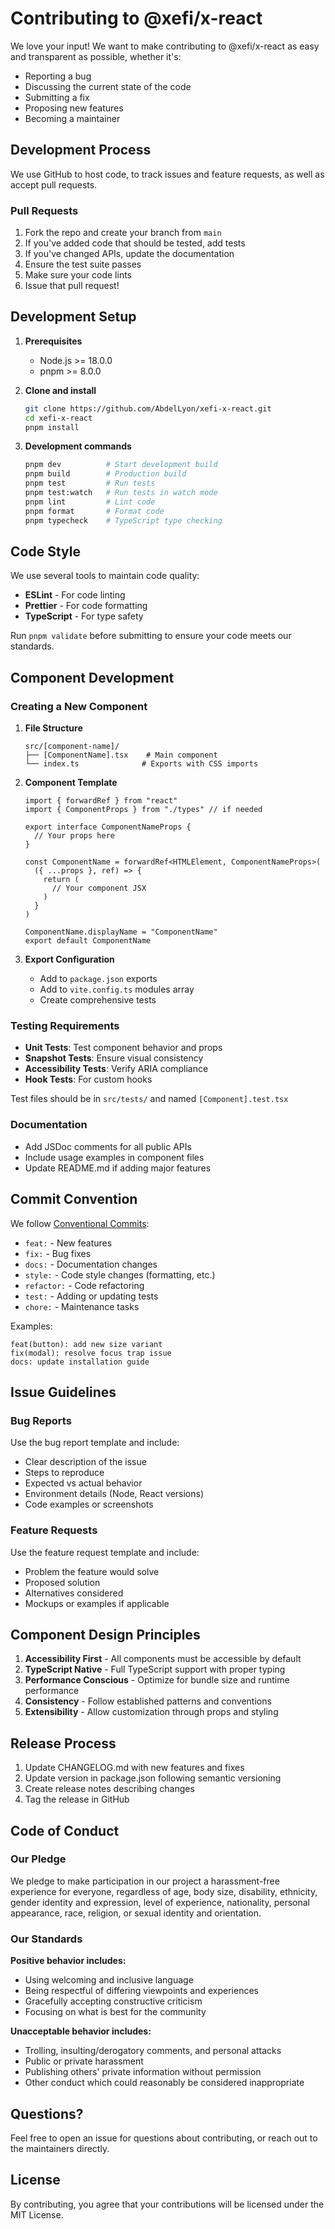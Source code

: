 # Contributing to @xefi/x-react

We love your input! We want to make contributing to @xefi/x-react as easy and transparent as possible, whether it's:

- Reporting a bug
- Discussing the current state of the code
- Submitting a fix
- Proposing new features
- Becoming a maintainer

## Development Process

We use GitHub to host code, to track issues and feature requests, as well as accept pull requests.

### Pull Requests

1. Fork the repo and create your branch from `main`
2. If you've added code that should be tested, add tests
3. If you've changed APIs, update the documentation
4. Ensure the test suite passes
5. Make sure your code lints
6. Issue that pull request!

## Development Setup

1. **Prerequisites**
   - Node.js >= 18.0.0
   - pnpm >= 8.0.0

2. **Clone and install**
   ```bash
   git clone https://github.com/AbdelLyon/xefi-x-react.git
   cd xefi-x-react
   pnpm install
   ```

3. **Development commands**
   ```bash
   pnpm dev          # Start development build
   pnpm build        # Production build
   pnpm test         # Run tests
   pnpm test:watch   # Run tests in watch mode
   pnpm lint         # Lint code
   pnpm format       # Format code
   pnpm typecheck    # TypeScript type checking
   ```

## Code Style

We use several tools to maintain code quality:

- **ESLint** - For code linting
- **Prettier** - For code formatting  
- **TypeScript** - For type safety

Run `pnpm validate` before submitting to ensure your code meets our standards.

## Component Development

### Creating a New Component

1. **File Structure**
   ```
   src/[component-name]/
   ├── [ComponentName].tsx    # Main component
   └── index.ts              # Exports with CSS imports
   ```

2. **Component Template**
   ```tsx
   import { forwardRef } from "react"
   import { ComponentProps } from "./types" // if needed
   
   export interface ComponentNameProps {
     // Your props here
   }
   
   const ComponentName = forwardRef<HTMLElement, ComponentNameProps>(
     ({ ...props }, ref) => {
       return (
         // Your component JSX
       )
     }
   )
   
   ComponentName.displayName = "ComponentName"
   export default ComponentName
   ```

3. **Export Configuration**
   - Add to `package.json` exports
   - Add to `vite.config.ts` modules array
   - Create comprehensive tests

### Testing Requirements

- **Unit Tests**: Test component behavior and props
- **Snapshot Tests**: Ensure visual consistency  
- **Accessibility Tests**: Verify ARIA compliance
- **Hook Tests**: For custom hooks

Test files should be in `src/tests/` and named `[Component].test.tsx`

### Documentation

- Add JSDoc comments for all public APIs
- Include usage examples in component files
- Update README.md if adding major features

## Commit Convention

We follow [Conventional Commits](https://www.conventionalcommits.org/):

- `feat:` - New features
- `fix:` - Bug fixes
- `docs:` - Documentation changes
- `style:` - Code style changes (formatting, etc.)
- `refactor:` - Code refactoring
- `test:` - Adding or updating tests
- `chore:` - Maintenance tasks

Examples:
```
feat(button): add new size variant
fix(modal): resolve focus trap issue
docs: update installation guide
```

## Issue Guidelines

### Bug Reports

Use the bug report template and include:

- Clear description of the issue
- Steps to reproduce
- Expected vs actual behavior
- Environment details (Node, React versions)
- Code examples or screenshots

### Feature Requests

Use the feature request template and include:

- Problem the feature would solve
- Proposed solution
- Alternatives considered
- Mockups or examples if applicable

## Component Design Principles

1. **Accessibility First** - All components must be accessible by default
2. **TypeScript Native** - Full TypeScript support with proper typing
3. **Performance Conscious** - Optimize for bundle size and runtime performance
4. **Consistency** - Follow established patterns and conventions
5. **Extensibility** - Allow customization through props and styling

## Release Process

1. Update CHANGELOG.md with new features and fixes
2. Update version in package.json following semantic versioning
3. Create release notes describing changes
4. Tag the release in GitHub

## Code of Conduct

### Our Pledge

We pledge to make participation in our project a harassment-free experience for everyone, regardless of age, body size, disability, ethnicity, gender identity and expression, level of experience, nationality, personal appearance, race, religion, or sexual identity and orientation.

### Our Standards

**Positive behavior includes:**
- Using welcoming and inclusive language
- Being respectful of differing viewpoints and experiences
- Gracefully accepting constructive criticism
- Focusing on what is best for the community

**Unacceptable behavior includes:**
- Trolling, insulting/derogatory comments, and personal attacks
- Public or private harassment
- Publishing others' private information without permission
- Other conduct which could reasonably be considered inappropriate

## Questions?

Feel free to open an issue for questions about contributing, or reach out to the maintainers directly.

## License

By contributing, you agree that your contributions will be licensed under the MIT License.